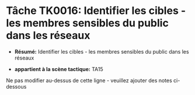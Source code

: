 # Tâche TK0016: Identifier les cibles - les membres sensibles du public dans les réseaux

* **Résumé:** Identifier les cibles - les membres sensibles du public dans les réseaux

* **appartient à la scène tactique:** TA15

Ne pas modifier au-dessus de cette ligne - veuillez ajouter des notes ci-dessous
